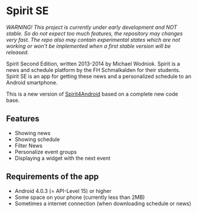 Spirit SE
=========

*WARNING! This project is currently under early development and NOT stable. So
do not expect too much features, the repository may changes very fast. The repo 
also may contain experimental states which are not working or won't be 
implemented when a first stable version will be released.*

Spirit Second Edition, written 2013-2014 by Michael Wodniok.
Spirit is a news and schedule platform by the FH Schmalkalden for their 
students. Spirit SE is an app for getting these news and a personalized schedule
to an Android smartphone.

This is a new version of
[Spirit4Android](https://github.com/michiRoxx/Spirit4Android) based on a 
complete new code base.

Features
--------
- Showing news
- Showing schedule
- Filter News
- Personalize event groups
- Displaying a widget with the next event

Requirements of the app
-----------------------
- Android 4.0.3 (= API-Level 15) or higher
- Some space on your phone (currently less than 2MB)
- Sometimes a internet connection (when downloading schedule or news)